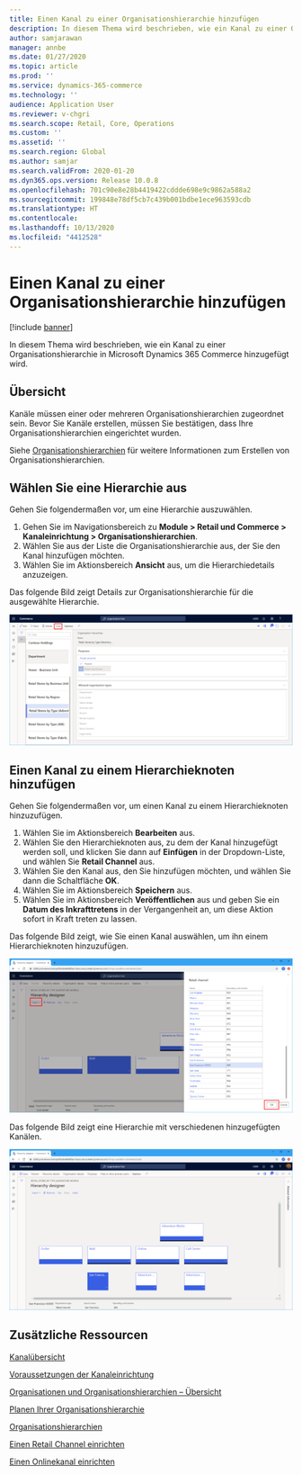 ```yaml
---
title: Einen Kanal zu einer Organisationshierarchie hinzufügen
description: In diesem Thema wird beschrieben, wie ein Kanal zu einer Organisationshierarchie in Microsoft Dynamics 365 Commerce hinzugefügt wird.
author: samjarawan
manager: annbe
ms.date: 01/27/2020
ms.topic: article
ms.prod: ''
ms.service: dynamics-365-commerce
ms.technology: ''
audience: Application User
ms.reviewer: v-chgri
ms.search.scope: Retail, Core, Operations
ms.custom: ''
ms.assetid: ''
ms.search.region: Global
ms.author: samjar
ms.search.validFrom: 2020-01-20
ms.dyn365.ops.version: Release 10.0.8
ms.openlocfilehash: 701c90e8e28b4419422cddde698e9c9862a588a2
ms.sourcegitcommit: 199848e78df5cb7c439b001bdbe1ece963593cdb
ms.translationtype: HT
ms.contentlocale: 
ms.lasthandoff: 10/13/2020
ms.locfileid: "4412528"
---
```

# <a name="add-a-channel-to-an-organizational-hierarchy"></a>Einen Kanal zu einer Organisationshierarchie hinzufügen


[!include [banner](includes/banner.md)]

In diesem Thema wird beschrieben, wie ein Kanal zu einer Organisationshierarchie in Microsoft Dynamics 365 Commerce hinzugefügt wird.

## <a name="overview"></a>Übersicht

Kanäle müssen einer oder mehreren Organisationshierarchien zugeordnet sein. Bevor Sie Kanäle erstellen, müssen Sie bestätigen, dass Ihre Organisationshierarchien eingerichtet wurden.  

Siehe [Organisationshierarchien](channels-org-hierarchies.md) für weitere Informationen zum Erstellen von Organisationshierarchien.

## <a name="select-a-hierarchy"></a>Wählen Sie eine Hierarchie aus

Gehen Sie folgendermaßen vor, um eine Hierarchie auszuwählen.

1. Gehen Sie im Navigationsbereich zu **Module \> Retail und Commerce \> Kanaleinrichtung \> Organisationshierarchien**.
1. Wählen Sie aus der Liste die Organisationshierarchie aus, der Sie den Kanal hinzufügen möchten.
1. Wählen Sie im Aktionsbereich **Ansicht** aus, um die Hierarchiedetails anzuzeigen.

Das folgende Bild zeigt Details zur Organisationshierarchie für die ausgewählte Hierarchie.

![Details zur Organisationshierarchie für die ausgewählte Hierarchie](media/channel-add-to-org-hierarchy-1.png)

## <a name="add-a-channel-to-a-hierachy-node"></a>Einen Kanal zu einem Hierarchieknoten hinzufügen

Gehen Sie folgendermaßen vor, um einen Kanal zu einem Hierarchieknoten hinzuzufügen.

1. Wählen Sie im Aktionsbereich **Bearbeiten** aus.
1. Wählen Sie den Hierarchieknoten aus, zu dem der Kanal hinzugefügt werden soll, und klicken Sie dann auf **Einfügen** in der Dropdown-Liste, und wählen Sie **Retail Channel** aus. 
1. Wählen Sie den Kanal aus, den Sie hinzufügen möchten, und wählen Sie dann die Schaltfläche **OK**.
1. Wählen Sie im Aktionsbereich **Speichern** aus.
1. Wählen Sie im Aktionsbereich **Veröffentlichen** aus und geben Sie ein **Datum des Inkrafttretens** in der Vergangenheit an, um diese Aktion sofort in Kraft treten zu lassen.

Das folgende Bild zeigt, wie Sie einen Kanal auswählen, um ihn einem Hierarchieknoten hinzuzufügen.

![Einen Kanal auswählen, um ihn einem Hierarchieknoten hinzuzufügen](media/channel-add-to-org-hierarchy-2.png)

Das folgende Bild zeigt eine Hierarchie mit verschiedenen hinzugefügten Kanälen.

![Eine Hierarchie mit verschiedenen hinzugefügten Kanälen](media/channel-add-to-org-hierarchy-3.png)

## <a name="additional-resources"></a>Zusätzliche Ressourcen

[Kanalübersicht](channels-overview.md)

[Voraussetzungen der Kanaleinrichtung](channels-prerequisites.md)

[Organisationen und Organisationshierarchien – Übersicht](../fin-ops-core/fin-ops/organization-administration/organizations-organizational-hierarchies.md?toc=/dynamics365/commerce/toc.json)

[Planen Ihrer Organisationshierarchie](../fin-ops-core/fin-ops/organization-administration/plan-organizational-hierarchy.md?toc=/dynamics365/commerce/toc.json)

[Organisationshierarchien](channels-org-hierarchies.md)

[Einen Retail Channel einrichten](channel-setup-retail.md)
    
[Einen Onlinekanal einrichten](channel-setup-online.md)
